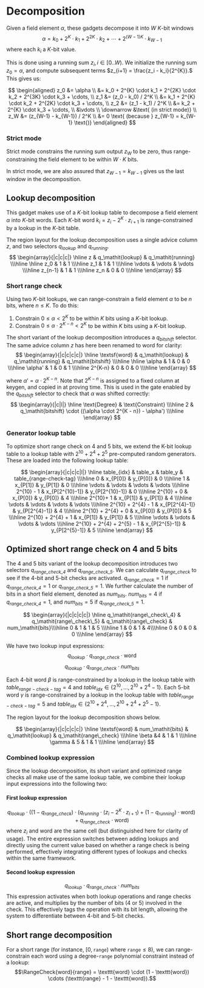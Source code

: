 # Decomposition
Given a field element $\alpha$, these gadgets decompose it into $W$ $K$-bit windows $$\alpha = k_0 + 2^{K} \cdot k_1 + 2^{2K} \cdot k_2 + \cdots + 2^{(W-1)K} \cdot k_{W-1}$$ where each $k_i$ a $K$-bit value.

This is done using a running sum $z_i, i \in [0..W).$ We initialize the running sum $z_0 = \alpha,$ and compute subsequent terms $z_{i+1} = \frac{z_i - k_i}{2^{K}}.$ This gives us:

$$
\begin{aligned}
z_0 &= \alpha \\
    &= k_0 + 2^{K} \cdot k_1 + 2^{2K} \cdot k_2 +  2^{3K} \cdot k_3 + \cdots, \\
z_1 &= (z_0 - k_0) / 2^K \\
    &= k_1 + 2^{K} \cdot k_2 +  2^{2K} \cdot k_3 + \cdots, \\
z_2 &= (z_1 - k_1) / 2^K \\
    &= k_2 +  2^{K} \cdot k_3 + \cdots, \\
    &\vdots \\
\downarrow &\text{ (in strict mode)} \\
z_W &= (z_{W-1} - k_{W-1}) / 2^K \\
    &= 0 \text{ (because } z_{W-1} = k_{W-1} \text{)}
\end{aligned}
$$

### Strict mode
Strict mode constrains the running sum output $z_{W}$ to be zero, thus range-constraining the field element to be within $W \cdot K$ bits.

In strict mode, we are also assured that $z_{W-1} = k_{W-1}$ gives us the last window in the decomposition.

## Lookup decomposition
This gadget makes use of a $K$-bit lookup table to decompose a field element $\alpha$ into $K$-bit words. Each $K$-bit word $k_i = z_i - 2^K \cdot z_{i+1}$ is range-constrained by a lookup in the $K$-bit table.

The region layout for the lookup decomposition uses a single advice column $z$, and two selectors $q_{lookup}$ and $q_{running}.$
$$
\begin{array}{|c|c|c|}
\hline
    z    & q_\mathit{lookup} & q_\mathit{running} \\\hline
\hline
  z_0    &     1      &       1     \\\hline
  z_1    &     1      &       1     \\\hline
\vdots   &   \vdots   &     \vdots  \\\hline
z_{n-1}  &     1      &       1     \\\hline
z_n      &     0      &       0     \\\hline
\end{array}
$$

### Short range check
Using two $K$-bit lookups, we can range-constrain a field element $\alpha$ to be $n$ bits, where $n \leq K.$ To do this:

1. Constrain $0 \leq \alpha < 2^K$ to be within $K$ bits using a $K$-bit lookup.
2. Constrain $0 \leq \alpha \cdot 2^{K - n} < 2^K$ to be within $K$ bits using a $K$-bit lookup.

The short variant of the lookup decomposition introduces a $q_{bitshift}$ selector. The same advice column $z$ has here been renamed to $\textsf{word}$ for clarity:
$$
\begin{array}{|c|c|c|c|}
\hline
\textsf{word} & q_\mathit{lookup} & q_\mathit{running} & q_\mathit{bitshift} \\\hline
\hline
\alpha        &     1      &      0      &       0      \\\hline
\alpha'       &     1      &      0      &       1      \\\hline
2^{K-n}       &     0      &      0      &       0      \\\hline
\end{array}
$$

where $\alpha' = \alpha \cdot 2^{K - n}.$ Note that $2^{K-n}$ is assigned to a fixed column at keygen, and copied in at proving time. This is used in the gate enabled by the $q_\mathit{bitshift}$ selector to check that $\alpha$ was shifted correctly:
$$
\begin{array}{|c|l|}
\hline
\text{Degree} & \text{Constraint} \\\hline
       2      & q_\mathit{bitshift} \cdot ((\alpha \cdot 2^{K - n}) - \alpha') \\\hline
\end{array}
$$

### Generator lookup table

To optimize short range check on 4 and 5 bits, we extend the K-bit lookup table to a lookup table with $2^{10}+2^{4}+2^{5}$ pre-computed random generators.
These are loaded into the following lookup table:

$$
\begin{array}{|c|c|c|l|}
\hline
 table_{idx} & table_x         & table_y     & table_{range-check-tag}    \\\hline
 0           & x_{P[0]}        & y_{P[0]}    & 0    \\\hline
 1           & x_{P[1]}        & y_{P[1]}    & 0    \\\hline
 \vdots      & \vdots          & \vdots      & \vdots    \\\hline
 2^{10} - 1  & x_{P[2^{10}-1]} & y_{P[2^{10}-1]} & 0 \\\hline
2^{10} + 0           & x_{P[0]}        & y_{P[0]}    & 4    \\\hline
 2^{10}+ 1           & x_{P[1]}        & y_{P[1]}    & 4    \\\hline
 \vdots      & \vdots          & \vdots      & \vdots    \\\hline
 2^{10} + 2^{4} - 1  & x_{P[2^{4}-1]} & y_{P[2^{4}-1]} & 4 \\\hline
 2^{10} + 2^{4} + 0           & x_{P[0]}        & y_{P[0]}    & 5    \\\hline
  2^{10} + 2^{4} + 1           & x_{P[1]}        & y_{P[1]}    & 5    \\\hline
 \vdots      & \vdots          & \vdots      & \vdots    \\\hline
  2^{10} + 2^{4} + 2^{5} - 1  & x_{P[2^{5}-1]} & y_{P[2^{5}-1]} & 5 \\\hline
\end{array}
$$




## Optimized short range check on 4 and 5 bits
The 4 and 5 bits variant of the lookup decomposition introduces two selectors $q_\mathit{range\_check\_4}$ and $q_\mathit{range\_check\_5}$. 
We can calculate $q_\mathit{range\_check}$ to see if the 4-bit and 5-bit checks are activated. 
$q_\mathit{range\_check} = 1$ if $q_\mathit{range\_check\_4}=1$ or $q_\mathit{range\_check\_5}=1$.
We further calculate the number of bits in a short field element, denoted as $num_\mathit{bits}$.
$num_\mathit{bits} = 4$ if $q_\mathit{range\_check\_4}=1$, and $num_\mathit{bits} = 5$ if $q_\mathit{range\_check\_5}=1$.

$$
\begin{array}{|c|c|c|c|}
\hline
q_\mathit{range\_check\_4} & q_\mathit{range\_check\_5} & q_\mathit{range\_check} & num_\mathit{bits}\\\hline
   0   &   1    &    1  & 5 \\\hline
   1   &   0    &    1  & 4\\\hline
   0   &   0    &    0  & 0 \\\hline
\end{array}
$$

We have two lookup input expressions:
$$q_\mathit{lookup} \cdot  q_\mathit{range\_check}\cdot \textsf{word} $$
$$q_\mathit{lookup} \cdot q_\mathit{range\_check} \cdot num_\mathit{bits}$$

Each 4-bit word $\beta$ is range-constrained by a lookup in the lookup table with $table_{range-check-tag} = 4$ and $table_{idx}\in \{ 2^{10},\dots, 2^{10} + 2^{4}-1\}$.
Each 5-bit word $\gamma$ is range-constrained by a lookup in the lookup table with $table_{range-check-tag} = 5$ and $table_{idx}\in \{ 2^{10} + 2^{4},\dots,   2^{10} + 2^{4} + 2^{5} - 1\}$.

The region layout for the lookup decomposition shows below.

$$
\begin{array}{|c|c|c|c|}
\hline
\textsf{word} & num_\mathit{bits} & q_\mathit{lookup} & q_\mathit{range\_check} \\\hline
   \beta  &4  &   1    &    1    \\\hline
\gamma & 5 &   1    &    1    \\\hline
\end{array}
$$




### Combined lookup expression
Since the lookup decomposition, its short variant and optimized range checks all make use of the same lookup table, we combine their lookup input expressions into the following two:

#### First lookup expression
$$q_\mathit{lookup} \cdot \left((1 - q_\mathit{range\_check}) \cdot \left(q_\mathit{running} \cdot (z_i - 2^K \cdot z_{i+1}) + (1 - q_\mathit{running}) \cdot \textsf{word}\right) + q_\mathit{range\_check}\cdot \textsf{word}  \right)$$
where $z_i$ and $\textsf{word}$ are the same cell (but distinguished here for clarity of usage).
The entire expression switches between adding lookups and directly using the current value based on whether a range check is being performed, effectively integrating different types of lookups and checks within the same framework.

#### Second lookup expression

$$q_\mathit{lookup} \cdot q_\mathit{range\_check} \cdot num_\mathit{bits}$$
This expression activates when both lookup operations and range checks are active, and multiplies by the number of bits (4 or 5) involved in the check. This effectively tags the operation with its bit length, allowing the system to differentiate between 4-bit and 5-bit checks.

## Short range decomposition
For a short range (for instance, $[0, \texttt{range})$ where $\texttt{range} \leq 8$), we can range-constrain each word using a degree-$\texttt{range}$ polynomial constraint instead of a lookup: $$\RangeCheck{word}{range} = \texttt{word} \cdot (1 - \texttt{word}) \cdots (\texttt{range} - 1 - \texttt{word}).$$
